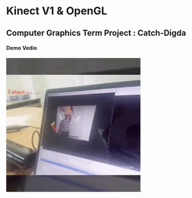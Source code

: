 # Kinect V1 & OpenGL
## Computer Graphics Term Project : Catch-Digda
#### Demo Vedio

![Demo](https://github.com/Jasonarea/Catch-Digda/blob/master/Catch_Digda.gif.gif).
